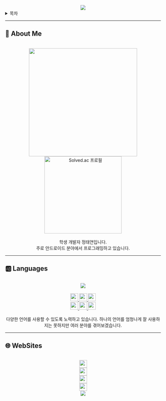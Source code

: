 <div align=center>
    <img src="https://capsule-render.vercel.app/api?type=waving&height=280&fontSize=70&fontAlignY=40&descAlignY=60&color=gradient&customColorList=20&section=header&text=Error0918&desc=jtaeyeon05"/>
</div>

<details>
    <summary>목차</summary>
    <h6>
        <ul dir="auto">
            <a href="https://github.com/error0918/error0918/tree/main/#-----About%20Me">
                <li>
                    🧐 About Me
                </li>
            </a>
            <a href="https://github.com/error0918/error0918/tree/main/#-----Languagese">
                <li>
                    🆎 Languages
                </li>
            </a>
            <a href="https://github.com/error0918/error0918/tree/main/#-----WebSites">
                <li>
                    🌐 WebSites
                </li>
            </a>
        </ul>
    </h6>
</details>

---

<h2>
    🧐 About Me
</h2>

<br/>

<div align=center>
    <a href="https://github.com/error0918?tab=repositories">
        <img src="https://github-readme-stats.vercel.app/api?username=error0918&show_icons=false&theme=onedark&hide=issues,contribs"
            width="350"/>
    </a>
    <br/>
    <a href="https://solved.ac/jtaeyeon05">
        <img src="http://mazassumnida.wtf/api/generate_badge?boj=jtaeyeon05"
            width="250"
            title="Solved.ac 프로필"/>
    </a>
    <br/>
    <br/>
    학생 개발자 정태연입니다.
    <br/>
    주로 안드로이드 분야에서 프로그래밍하고 있습니다.
</div>

--- 

<h2>
    🆎 Languages
</h2>

<br/>

<div align=center>
    <a href="https://github.com/error0918?tab=repositories">
        <img src="https://github-readme-stats.vercel.app/api/top-langs/?username=error0918&langs_count=6&theme=onedark"/>
    </a>
    <br/>
    <br/>
    <a href="https://kotlinlang.org/">
        <img src="https://img.shields.io/badge/Kotlin-7F52FF?style=flat-square&logo=Kotlin&logoColor=white" 
            height="25"/> 
    </a>
    <a href="https://java.com/">
        <img src="https://img.shields.io/badge/Java-F80000?style=flat-square&logo=Oracle&logoColor=white"
            height="25"/>
    </a>
    <a href="https://python.org/">
        <img src="https://img.shields.io/badge/Python-3776AB?style=flat-square&logo=Python&logoColor=white"
            height="25"/>
    </a>
    <br/>
    <a href="https://scala-lang.org/">
        <img src="https://img.shields.io/badge/Scala-DC322F?style=flat-square&logo=Scala&logoColor=white"
            height="25"/>
    </a>
    <a href="https://developer.mozilla.org/ko/docs/Web/JavaScript">
        <img src="https://img.shields.io/badge/JavaScript-F7DF1E?style=flat-square&logo=JavaScript&logoColor=black"
            height="25"/>
    </a>
    <a href="https://learn.microsoft.com/ko-kr/dotnet/csharp/">
        <img src="https://img.shields.io/badge/C%20Sharp-A179DC?style=flat-square&logo=CSharp&logoColor=white"
            height="25"/>
    </a>
    <br/>
    <br/>
    다양한 언어를 사용할 수 있도록 노력하고 있습니다. 하나의 언어를 엄청나게 잘 사용하지는 못하지만 여러 분야를 겪어보겠습니다.
</div>

---

<h2>
    🌐 WebSites
</h2>

<br/>

<div align=center>
    <a href="https://error0918.github.io/">
        <img src="https://img.shields.io/badge/GitHubIo-334499?style=flat-square&logo=FirefoxBrowser&logoColor=white"
            height="25"/>
    </a>
    <br/>
    <a href="https://open.kakao.com/me/error">
        <img src="https://img.shields.io/badge/KakaoTalk-FAE100?style=flat-sqaure&logo=KakaoTalk&logoColor=black"
            height="25"/>
    </a>
    <br/>
    <a href="https://instagram.com/jtaeyeon05/">
        <img src="https://img.shields.io/badge/Instagram-E4405F?style=flat-square&logo=Instagram&logoColor=white"
            height="25"/>
    </a>
    <br/>
    <a href="https://instagram.com/crazy._.taeyeon/">
        <img src="https://img.shields.io/badge/Instagram%20(sub)-E4405F?style=flat-square&logo=Instagram&logoColor=white"
            height="25"/>
    </a>   
</div>

<div align=center>
    <img src="https://capsule-render.vercel.app/api?type=waving&height=200&descAlignY=80&color=gradient&customColorList=20&section=footer&desc=Copyright%202023.%20jtaeyeon05%20all%20rights%20reserved"/>
</div>
